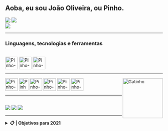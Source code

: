 <h2>Aoba, eu sou João Oliveira, ou Pinho.</h2>
<img src="https://discord.c99.nl/widget/theme-1/452618703792766987.png" />
<a href="https://github.com/jvopinho">
  <img src="https://github-readme-stats.vercel.app/api?username=jvopinho&show_icons=true&theme=tokyonight" /><br>
  <img src="https://github-readme-stats.vercel.app/api/top-langs/?username=jvopinho&layout=compact&langs_count=16&theme=tokyonight" />
</a>
<hr/>
<div><h3>Linguagens, tecnologias e ferramentas</h3><br> 
  <img align="center" alt="Pinho-Js" width="40" height="40" src="https://media.discordapp.net/attachments/826844594464489494/856230935606722560/javascript-original.png" style="max-width:100%;">
  <img align="center" alt="Pinho-HTML" width="40" height="40" src="https://media.discordapp.net/attachments/826844594464489494/856231028980580432/html5-original-wordmark.png" style="max-width:100%;">
  <img align="center" alt="Pinho-CSS" width="40" height="40" src="https://media.discordapp.net/attachments/826844594464489494/856231006775803934/css3-original-wordmark.png" style="max-width:100%;">
   <hr/>
  <img align="center" alt="Pinho-NodeJs" width="40" height="40" src="https://media.discordapp.net/attachments/826844594464489494/856218642379046962/nodejs-original-wordmark.png" style="max-width:100%;">
  <img align="center" alt="Pinho-Firebase" width="30" height="40" src="https://media.discordapp.net/attachments/826844594464489494/856230984898314300/68747470733a2f2f6170706d6173746572732e696f2f7374617469632f66697265626173652d6c6f676f2d63323462366239.png?width=364&height=500" style="max-width:100%;">
  <img align="center" alt="Pinho-EJS" width="40" height="40" src="https://media.discordapp.net/attachments/826844594464489494/856218212571414568/68747470733a2f2f616c7465726e6174697665746f6170702e636f6d2f77702d636f6e74656e742f75706c6f6164732f3230.png" style="max-width:100%;">
  <img align="center" alt="Pinho-EJS" width="40" height="40" src="https://media.discordapp.net/attachments/826844594464489494/863241114521436180/effe8a64-c52a-4983-aedb-91b5e432027f.png" style="max-width:100%;">
  <img align="center" alt="Pinho-EJS" width="40" height="40" src="https://media.discordapp.net/attachments/826844594464489494/866789397533294682/react-47ce6e77f039020ee2e76a10c1e988e9.png?width=499&height=499" style="max-width:100%;">
  <img align="center" alt="Pinho-EJS" width="40" height="40" src="https://media.discordapp.net/attachments/826844594464489494/866788988538585128/68747470733a2f2f6b617573747562682e6465762f696d672f6e6578746a732e36333338653362312e706e67.png?width=455&height=499" style="max-width:100%;">
  <img align="right" alt="Gatinho" src="https://media.discordapp.net/attachments/826844594464489494/870075659848912936/68747470733a2f2f7061312e6e61727669692e636f6d2f363538302f38303938633665393230373337363838396565623035.gif" height="128" width="128">
</div>
<hr/>
<div><br>
  <a href="https://www.youtube.com/channel/UCcx96QJun599YzCrf2Z--lw" rel="nofollow"><img src="https://img.shields.io/badge/YouTube-FF0000?style=for-the-badge&logo=youtube&logoColor=white" style="max-width:100%;"></a>
  <a href="https://discord.gg/8K6Zry9Crx" rel="nofollow"><img src="https://img.shields.io/badge/Discord-4169E1?style=for-the-badge&logo=discord&logoColor=white" style="max-width:100%;"></a>
  <a href="https://twitter.com/jvopinho" rel="nofollow"><img src="https://img.shields.io/badge/Twitter-1DA1F2?style=for-the-badge&logo=twitter&logoColor=white" style="max-width:100%;"></a>
</div>
<hr/>
<details>
    <summary><strong>📋 | Objetivos para 2021</strong></summary>
    <ul>
        <li>[x] • EJS ⚙️</li>
        <li>[x] • React e Next.js 📘</li>
        <li>[x] • Publicar uma package npm 📕</li>
        <li>[x] • TypeScript 🔮</li>
        <li>[ ] • MongoDB 🥭</li>
    </ul>
</details>
